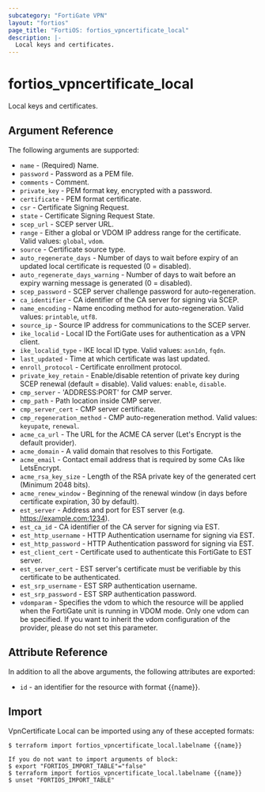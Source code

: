 ```yaml
---
subcategory: "FortiGate VPN"
layout: "fortios"
page_title: "FortiOS: fortios_vpncertificate_local"
description: |-
  Local keys and certificates.
---
```


# fortios_vpncertificate_local
Local keys and certificates.

## Argument Reference

The following arguments are supported:

* `name` - (Required) Name.
* `password` - Password as a PEM file.
* `comments` - Comment.
* `private_key` - PEM format key, encrypted with a password.
* `certificate` - PEM format certificate.
* `csr` - Certificate Signing Request.
* `state` - Certificate Signing Request State.
* `scep_url` - SCEP server URL.
* `range` - Either a global or VDOM IP address range for the certificate. Valid values: `global`, `vdom`.
* `source` - Certificate source type.
* `auto_regenerate_days` - Number of days to wait before expiry of an updated local certificate is requested (0 = disabled).
* `auto_regenerate_days_warning` - Number of days to wait before an expiry warning message is generated (0 = disabled).
* `scep_password` - SCEP server challenge password for auto-regeneration.
* `ca_identifier` - CA identifier of the CA server for signing via SCEP.
* `name_encoding` - Name encoding method for auto-regeneration. Valid values: `printable`, `utf8`.
* `source_ip` - Source IP address for communications to the SCEP server.
* `ike_localid` - Local ID the FortiGate uses for authentication as a VPN client.
* `ike_localid_type` - IKE local ID type. Valid values: `asn1dn`, `fqdn`.
* `last_updated` - Time at which certificate was last updated.
* `enroll_protocol` - Certificate enrollment protocol.
* `private_key_retain` - Enable/disable retention of private key during SCEP renewal (default = disable). Valid values: `enable`, `disable`.
* `cmp_server` - 'ADDRESS:PORT' for CMP server.
* `cmp_path` - Path location inside CMP server.
* `cmp_server_cert` - CMP server certificate.
* `cmp_regeneration_method` - CMP auto-regeneration method. Valid values: `keyupate`, `renewal`.
* `acme_ca_url` - The URL for the ACME CA server (Let's Encrypt is the default provider).
* `acme_domain` - A valid domain that resolves to this Fortigate.
* `acme_email` - Contact email address that is required by some CAs like LetsEncrypt.
* `acme_rsa_key_size` - Length of the RSA private key of the generated cert (Minimum 2048 bits).
* `acme_renew_window` - Beginning of the renewal window (in days before certificate expiration, 30 by default).
* `est_server` - Address and port for EST server (e.g. https://example.com:1234).
* `est_ca_id` - CA identifier of the CA server for signing via EST.
* `est_http_username` - HTTP Authentication username for signing via EST.
* `est_http_password` - HTTP Authentication password for signing via EST.
* `est_client_cert` - Certificate used to authenticate this FortiGate to EST server.
* `est_server_cert` - EST server's certificate must be verifiable by this certificate to be authenticated.
* `est_srp_username` - EST SRP authentication username.
* `est_srp_password` - EST SRP authentication password.
* `vdomparam` - Specifies the vdom to which the resource will be applied when the FortiGate unit is running in VDOM mode. Only one vdom can be specified. If you want to inherit the vdom configuration of the provider, please do not set this parameter.


## Attribute Reference

In addition to all the above arguments, the following attributes are exported:
* `id` - an identifier for the resource with format {{name}}.

## Import

VpnCertificate Local can be imported using any of these accepted formats:
```
$ terraform import fortios_vpncertificate_local.labelname {{name}}

If you do not want to import arguments of block:
$ export "FORTIOS_IMPORT_TABLE"="false"
$ terraform import fortios_vpncertificate_local.labelname {{name}}
$ unset "FORTIOS_IMPORT_TABLE"
```
